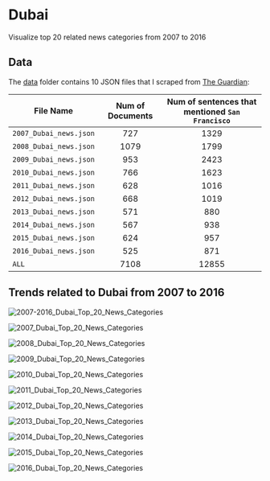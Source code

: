 # Dubai

Visualize top 20 related news categories from 2007 to 2016

## Data

The [data](https://github.com/letitbevi/your-next-city/tree/master/MiddleEast/Dubai/data) folder contains 10 JSON files that I scraped from [The Guardian](https://www.theguardian.com/):

| File Name        | Num of Documents  |  Num of sentences that mentioned `San Francisco` |
| ------------- |:-------------:|:-----:|
| `2007_Dubai_news.json`  | 727 | 1329 |
| `2008_Dubai_news.json`  | 1079 | 1799 |
| `2009_Dubai_news.json`  | 953 | 2423 |
| `2010_Dubai_news.json`  | 766 | 1623 |
| `2011_Dubai_news.json`  | 628 | 1016 |
| `2012_Dubai_news.json`  | 668 | 1019 |
| `2013_Dubai_news.json`  | 571 | 880 |
| `2014_Dubai_news.json`  | 567 | 938 |
| `2015_Dubai_news.json`  | 624 | 957 |
| `2016_Dubai_news.json`  | 525 | 871 |
| `ALL`  | 7108 | 12855 |

## Trends related to Dubai from 2007 to 2016

![2007-2016_Dubai_Top_20_News_Categories](https://github.com/letitbevi/your-next-city/blob/master/MiddleEast/Dubai/fig/2007-2016_Dubai_Top_20_News_Categories.png)

![2007_Dubai_Top_20_News_Categories](https://github.com/letitbevi/your-next-city/blob/master/MiddleEast/Dubai/fig/2007_Dubai_Top_20_News_Categories.png)

![2008_Dubai_Top_20_News_Categories](https://github.com/letitbevi/your-next-city/blob/master/MiddleEast/Dubai/fig/2008_Dubai_Top_20_News_Categories.png)

![2009_Dubai_Top_20_News_Categories](https://github.com/letitbevi/your-next-city/blob/master/MiddleEast/Dubai/fig/2009_Dubai_Top_20_News_Categories.png)

![2010_Dubai_Top_20_News_Categories](https://github.com/letitbevi/your-next-city/blob/master/MiddleEast/Dubai/fig/2010_Dubai_Top_20_News_Categories.png)

![2011_Dubai_Top_20_News_Categories](https://github.com/letitbevi/your-next-city/blob/master/MiddleEast/Dubai/fig/2011_Dubai_Top_20_News_Categories.png)

![2012_Dubai_Top_20_News_Categories](https://github.com/letitbevi/your-next-city/blob/master/MiddleEast/Dubai/fig/2012_Dubai_Top_20_News_Categories.png)

![2013_Dubai_Top_20_News_Categories](https://github.com/letitbevi/your-next-city/blob/master/MiddleEast/Dubai/fig/2013_Dubai_Top_20_News_Categories.png)

![2014_Dubai_Top_20_News_Categories](https://github.com/letitbevi/your-next-city/blob/master/MiddleEast/Dubai/fig/2014_Dubai_Top_20_News_Categories.png)

![2015_Dubai_Top_20_News_Categories](https://github.com/letitbevi/your-next-city/blob/master/MiddleEast/Dubai/fig/2015_Dubai_Top_20_News_Categories.png)

![2016_Dubai_Top_20_News_Categories](https://github.com/letitbevi/your-next-city/blob/master/MiddleEast/Dubai/fig/2016_Dubai_Top_20_News_Categories.png)
